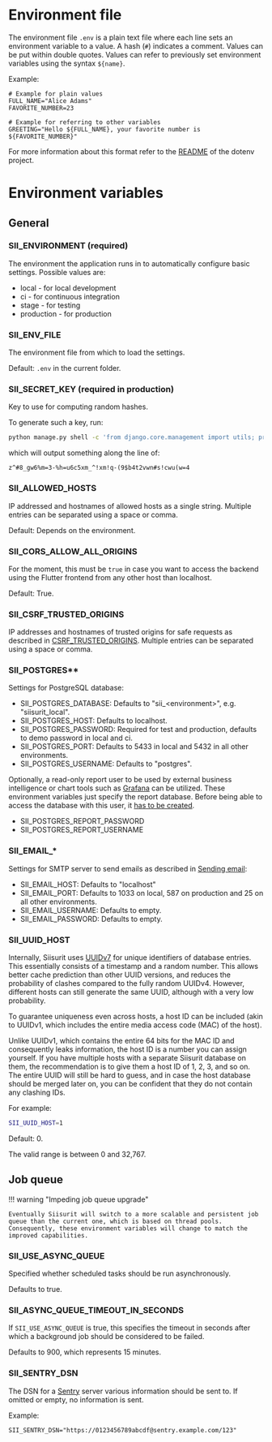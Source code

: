 # Environment file

The environment file `.env` is a plain text file where each line sets an environment variable to a value. A hash (`#`) indicates a comment. Values can be put within double quotes. Values can refer to previously set environment variables using the syntax `${name}`.

Example:

```dotenv
# Example for plain values
FULL_NAME="Alice Adams"
FAVORITE_NUMBER=23

# Example for referring to other variables
GREETING="Hello ${FULL_NAME}, your favorite number is ${FAVORITE_NUMBER}"
```

For more information about this format refer to the [README](https://github.com/theskumar/python-dotenv/blob/main/README.md) of the dotenv project.

# Environment variables

## General

### SII_ENVIRONMENT (required)

The environment the application runs in to automatically configure basic settings. Possible values are:

- local - for local development
- ci - for continuous integration
- stage - for testing
- production - for production

### SII_ENV_FILE

The environment file from which to load the settings.

Default: `.env` in the current folder.

### SII_SECRET_KEY (required in production)

Key to use for computing random hashes.

To generate such a key, run:

```bash
python manage.py shell -c 'from django.core.management import utils; print(utils.get_random_secret_key())'
```

which will output something along the line of:

```
z^#8_gw6%m=3-%h=u6c5xm_^!xm!q-(9$b4t2vwn#s!cwu(w=4
```

### SII_ALLOWED_HOSTS

IP addressed and hostnames of allowed hosts as a single string. Multiple entries can be separated using a space or comma.

Default: Depends on the environment.

### SII_CORS_ALLOW_ALL_ORIGINS

For the moment, this must be `true` in case you want to access the backend using the Flutter frontend from any other host than localhost.

Default: True.

### SII_CSRF_TRUSTED_ORIGINS

IP addresses and hostnames of trusted origins for safe requests as described in [CSRF_TRUSTED_ORIGINS](https://docs.djangoproject.com/en/4.2/ref/settings/#csrf-trusted-origins). Multiple entries can be separated using a space or comma.

### SII_POSTGRES\*\*

Settings for PostgreSQL database:

- SII_POSTGRES_DATABASE: Defaults to "sii\_\<environment\>", e.g. "siisurit_local".
- SII_POSTGRES_HOST: Defaults to localhost.
- SII_POSTGRES_PASSWORD: Required for test and production, defaults to demo password in local and ci.
- SII_POSTGRES_PORT: Defaults to 5433 in local and 5432 in all other environments.
- SII_POSTGRES_USERNAME: Defaults to "postgres".

Optionally, a read-only report user to be used by external business intelligence or chart tools such as [Grafana](../../admin/installation/grafana.md) can be utilized. These environment variables just specify the report database. Before being able to access the database with this user, it [has to be created](../../admin/installation/sql-report-user.md).

- SII_POSTGRES_REPORT_PASSWORD
- SII_POSTGRES_REPORT_USERNAME

### SII_EMAIL\_\*

Settings for SMTP server to send emails as described in [Sending email](https://docs.djangoproject.com/en/4.2/topics/email/):

- SII_EMAIL_HOST: Defaults to "localhost"
- SII_EMAIL_PORT: Defaults to 1033 on local, 587 on production and 25 on all other environments.
- SII_EMAIL_USERNAME: Defaults to empty.
- SII_EMAIL_PASSWORD: Defaults to empty.

### SII_UUID_HOST

Internally, Siisurit uses [UUIDv7](https://www.rfc-editor.org/rfc/rfc9562.html#name-uuid-version-7) for unique identifiers of database entries. This essentially consists of a timestamp and a random number. This allows better cache prediction than other UUID versions, and reduces the probability of clashes compared to the fully random UUIDv4. However, different hosts can still generate the same UUID, although with a very low probability.

To guarantee uniqueness even across hosts, a host ID can be included (akin to UUIDv1, which includes the entire media access code (MAC) of the host).

Unlike UUIDv1, which contains the entire 64 bits for the MAC ID and consequently leaks information, the host ID is a number you can assign yourself. If you have multiple hosts with a separate Siisurit database on them, the recommendation is to give them a host ID of 1, 2, 3, and so on. The entire UUID will still be hard to guess, and in case the host database should be merged later on, you can be confident that they do not contain any clashing IDs.

For example:

```bash
SII_UUID_HOST=1
```

Default: 0.

The valid range is between 0 and 32,767.

## Job queue

!!! warning "Impeding job queue upgrade"

    Eventually Siisurit will switch to a more scalable and persistent job queue than the current one, which is based on thread pools. Consequently, these environment variables will change to match the improved capabilities.

### SII_USE_ASYNC_QUEUE

Specified whether scheduled tasks should be run asynchronously.

Defaults to true.

### SII_ASYNC_QUEUE_TIMEOUT_IN_SECONDS

If `SII_USE_ASYNC_QUEUE` is true, this specifies the timeout in seconds after which a background job should be considered to be failed.

Defaults to 900, which represents 15 minutes.

### SII_SENTRY_DSN

The DSN for a [Sentry](https://sentry.io) server various information should be sent to. If omitted or empty, no information is sent.

Example:

```dotenv
SII_SENTRY_DSN="https://0123456789abcdf@sentry.example.com/123"
```
